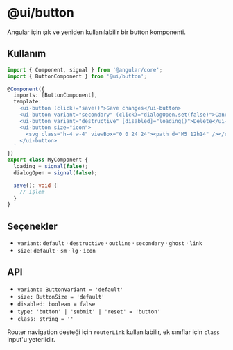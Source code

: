 # @ui/button

Angular için şık ve yeniden kullanılabilir bir button komponenti.

## Kullanım

```typescript
import { Component, signal } from '@angular/core';
import { ButtonComponent } from '@ui/button';

@Component({
  imports: [ButtonComponent],
  template: `
    <ui-button (click)="save()">Save changes</ui-button>
    <ui-button variant="secondary" (click)="dialogOpen.set(false)">Cancel</ui-button>
    <ui-button variant="destructive" [disabled]="loading()">Delete</ui-button>
    <ui-button size="icon">
      <svg class="h-4 w-4" viewBox="0 0 24 24"><path d="M5 12h14" /></svg>
    </ui-button>
  `
})
export class MyComponent {
  loading = signal(false);
  dialogOpen = signal(false);

  save(): void {
    // işlem
  }
}
```

## Seçenekler

- `variant`: `default` · `destructive` · `outline` · `secondary` · `ghost` · `link`
- `size`: `default` · `sm` · `lg` · `icon`

## API

- `variant: ButtonVariant = 'default'`
- `size: ButtonSize = 'default'`
- `disabled: boolean = false`
- `type: 'button' | 'submit' | 'reset' = 'button'`
- `class: string = ''`

Router navigation desteği için `routerLink` kullanılabilir, ek sınıflar için `class` input'u yeterlidir.
